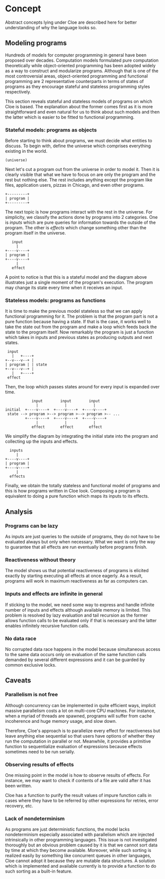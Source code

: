# Concept

Abstract concepts lying under Cloe are described here for better understanding
of why the language looks so.

## Modeling programs

Hundreds of models for computer programming in general have been proposed over
decades.
Computation models formulated pure computation theoretically while
object-oriented programming has been adopted widely as a way to construct and
modularize programs.
Although that is one of the most controversial areas, object-oriented
programming and functional programming are 2 representative counterparts in
terms of states of programs as they encourage stateful and stateless
programming styles respectively.

This section reveals stateful and stateless models of programs on which Cloe
is based.
The explanation about the former comes first as it is more straightforward and
even natural for us to think about such models and then the latter which is
easier to be fitted to functional programming.

### Stateful models: programs as objects

Before starting to think about programs, we must decide what entities to
discuss.
To begin with, define the universe which comprises everything existing in the
world.

```
(universe)
```

Next let's cut a program out from the universe in order to model it.
Then it is clearly visible that what we have to focus on are only the program
and the rest but nothing else.
The rest includes anything except the program like files, application users,
pizzas in Chicago, and even other programs.

```
+---------+
| program |
+---------+
```

The next topic is how programs interact with the rest in the universe.
For simplicity, we classify the actions done by programs into 2 categories.
One is *inputs* which are pure queries for information towards the outside of
the program.
The other is *effects* which change something other than the program itself in
the universe.

```
   input
     |
+----v----+
| program |
+----v----+
     |
   effect
```

A point to notice is that this is a stateful model and the diagram above
illustrates just a single moment of the program's execution.
The program may change its state every time when it receives an input.

### Stateless models: programs as functions

It is time to make the previous model stateless so that we can apply
functional programming for it.
The problem is that the program part is not a pure function because having a
state.
If that is the case, it works well to take the state out from the program and
make a loop which feeds back the state to the program itself.
Now remarkably the program is just a function which takes in inputs and
previous states as producing outputs and next states.

```
 input
   |   +----+
+--v---v--+ |
| program | | state
+--v---v--+ |
   |   +----+
 effect
```

Then, the loop which passes states around for every input is expanded over
time.

```
            input        input        input
              |            |            |
initial  +----v----+  +----v----+  +----v----+
 state --> program >--> program >--> program >-- ...
         +----v----+  +----v----+  +----v----+
              |            |            |
            effect       effect       effect
```

We simplify the diagram by integrating the initial state into the program and
collecting up the inputs and effects.

```
  inputs
     |
+----v----+
| program |
+----v----+
     |
  effects
```

Finally, we obtain the totally stateless and functional model of programs and
this is how programs written in Cloe look.
Composing a program is equivalent to doing a pure function which maps its
inputs to its effects.

## Analysis

### Programs can be lazy

As inputs are just queries to the outside of programs, they do not have to be
evaluated always but only when necessary.
What we want is only the way to guarantee that all effects are run eventually
before programs finish.

### Reactiveness without theory

The model shows us that potential reactiveness of programs is elicited exactly
by starting executing all effects at once eagerly.
As a result, programs will work in maximum reactiveness as far as computers can.

### Inputs and effects are infinite in general

If sticking to the model, we need some way to express and handle infinite
number of inputs and effects although available memory is limited.
This problem is resolved by lazy evaluation and tail recursion as the former
allows function calls to be evaluated only if that is necessary and the latter
enables infinitely recursive function calls.

### No data race

No corrupted data race happens in the model because simultaneous access to the
same data occurs only on evaluation of the same function calls demanded by
several different expressions and it can be guarded by common exclusive locks.

## Caveats

### Parallelism is not free

Although concurrency can be implemented in quite efficient ways, implicit
massive parallelism costs a lot on multi-core CPU machines.
For instance, when a myriad of threads are spawned, programs will suffer from
cache incoherence and huge memory usage, and slow down.

Therefore, Cloe's approach is to parallelize every effect for reactiveness
but leave anything else sequential so that users have options of whether they
run the computation in parallel or not.
Meanwhile, it provides a primitive function to sequentialize evaluation of
expressions because effects sometimes need to be run serially.

### Observing results of effects

One missing point in the model is how to observe results of effects.
For instance, we may want to check if contents of a file are valid after it has
been written.

Cloe has a function to purify the result values of impure function calls in
cases where they have to be referred by other expressions for retries, error
recovery, etc.

### Lack of nondeterminism

As programs are just deterministic functions, the model lacks nondeterminism
especially associated with parallelism which are injected intrinsically in
other programming languages.
This issue is not investigated thoroughly but an obvious problem caused by it
is that we cannot sort data by time at which they become available.
Moreover, while such sorting is realized easily by something like concurrent
queues in other languages, Cloe cannot adopt it because they are mutable data
structures.
A solution which is implemented and available currently is to provide a
function to do such sorting as a built-in feature.
